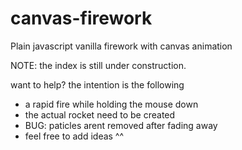 # canvas-firework
Plain javascript vanilla firework with canvas animation

NOTE: the index is still under construction.

want to help?
the intention is the following
- a rapid fire while holding the mouse down 
- the actual rocket need to be created
- BUG: paticles arent removed after fading away
- feel free to add ideas ^^
